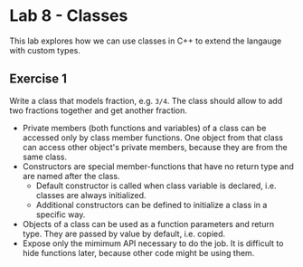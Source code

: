 # Lab 8 - Classes
This lab explores how we can use classes in C++ to extend the langauge with custom types.

## Exercise 1
Write a class that models fraction, e.g. `3/4`. The class should allow to add two fractions together and get another fraction.
- Private members (both functions and variables) of a class can be accessed only by class member functions. One object from that class can access other object's private members, because they are from the same class.
- Constructors are special member-functions that have no return type and are named after the class.
    - Default constructor is called when class variable is declared, i.e. classes are always initialized.
    - Additional constructors can be defined to initialize a class in a specific way.
- Objects of a class can be used as a function parameters and return type. They are passed by value by default, i.e. copied.
- Expose only the mimimum API necessary to do the job. It is difficult to hide functions later, because other code might be using them.
